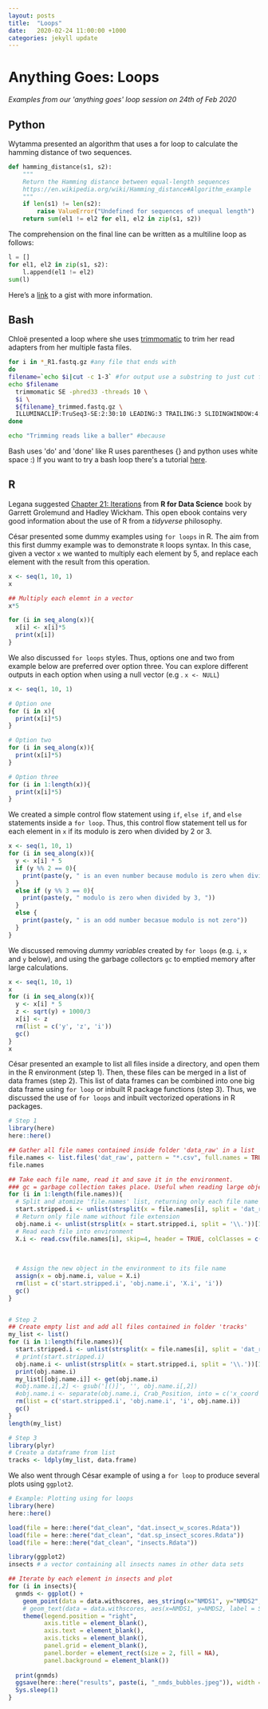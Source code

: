 ```yaml
---
layout: posts
title:  "Loops"
date:   2020-02-24 11:00:00 +1000
categories: jekyll update
---
```

# Anything Goes: Loops
*Examples from our 'anything goes' loop session on 24th of Feb 2020*

## Python 
Wytamma presented an algorithm that uses a for loop to calculate the hamming distance of two sequences.

```python
def hamming_distance(s1, s2):
    """
    Return the Hamming distance between equal-length sequences
    https://en.wikipedia.org/wiki/Hamming_distance#Algorithm_example
    """
    if len(s1) != len(s2):
        raise ValueError("Undefined for sequences of unequal length")
    return sum(el1 != el2 for el1, el2 in zip(s1, s2)) 
```

The comprehension on the final line can be written as a multiline loop as follows:

```python
l = []
for el1, el2 in zip(s1, s2):
    l.append(el1 != el2)
sum(l)
```
Here’s a [link](https://gist.github.com/Wytamma/18b76543857b328d4fa25ca377252728) to a gist with more information. 

## Bash 
Chloë presented a loop where she uses [trimmomatic](http://www.usadellab.org/cms/?page=trimmomatic) to trim her read adapters from her multiple fasta files.

```bash
for i in *_R1.fastq.gz #any file that ends with 
do
filename=`echo $i|cut -c 1-3` #for output use a substring to just cut first 3 characters
echo $filename
  trimmomatic SE -phred33 -threads 10 \ 
  $i \
  ${filename}_trimmed.fastq.gz \
  ILLUMINACLIP:TruSeq3-SE:2:30:10 LEADING:3 TRAILING:3 SLIDINGWINDOW:4:15 MINLEN:36 #settings from example TruSeq, should adapt for your specific run
done

echo "Trimming reads like a baller" #because
```

Bash uses 'do' and 'done' like R uses parentheses {} and python uses white space :)
If you want to try a bash loop there's a tutorial [here](https://linuxize.com/post/bash-for-loop/).

## R

Legana suggested [Chapter 21: Iterations](https://r4ds.had.co.nz/iteration.html) from **R for Data Science** book by Garrett Grolemund and Hadley Wickham. This open ebook contains very good information about the use of R from a *tidyverse* philosophy.


César presented some dummy examples using `for loops` in R. The aim from this first dummy example was to demonstrate `R` loops syntax. In this case, given a vector `x` we wanted to multiply each element by 5, and replace each element with the result from this operation.

```r
x <- seq(1, 10, 1)
x

## Multiply each elemnt in a vector
x*5

for (i in seq_along(x)){
  x[i] <- x[i]*5
  print(x[i])
}
```

We also discussed `for loops` styles. Thus, options one and two from example below are preferred over option three. You can explore different outputs in each option when using a null vector (e.g . `x <- NULL`)

```r
x <- seq(1, 10, 1)

# Option one
for (i in x){
  print(x[i]*5)
}

# Option two
for (i in seq_along(x)){
  print(x[i]*5)
}

# Option three
for (i in 1:length(x)){
  print(x[i]*5)
}
```

We created a simple control flow statement using `if`, `else if`, and `else` statements inside a `for loop`. Thus, this control flow statement tell us for each element in `x` if its modulo is zero when divided by 2 or 3.

```r
x <- seq(1, 10, 1)
for (i in seq_along(x)){
  y <- x[i] * 5
  if (y %% 2 == 0){
    print(paste(y, " is an even number because modulo is zero when divided by 2"))
  }
  else if (y %% 3 == 0){
    print(paste(y, " modulo is zero when divided by 3, "))
  }
  else {
    print(paste(y, " is an odd number becasue modulo is not zero"))
  }
}
```

We discussed removing *dummy variables* created by `for loops` (e.g. `i`, `x` and `y` below), and using the garbage collectors `gc` to emptied memory after large calculations.

```r
x <- seq(1, 10, 1)
x
for (i in seq_along(x)){
  y <- x[i] * 5
  z <- sqrt(y) + 1000/3
  x[i] <- z
  rm(list = c('y', 'z', 'i'))
  gc()
}
x
```

César presented an example to list all files inside a directory, and open them in the R environment (step 1). Then, these files can be merged in a list of data frames (step 2). This list of data frames can be combined into one big data frame using `for loop` or inbuilt R package functions (step 3). Thus, we discussed the use of `for loops` and inbuilt vectorized operations in R packages.

```r
# Step 1
library(here)
here::here()

## Gather all file names contained inside folder 'data_raw' in a list
file.names <- list.files('dat_raw', pattern = "*.csv", full.names = TRUE)
file.names

## Take each file name, read it and save it in the environment.
### gc = garbage collection takes place. Useful when reading large objects and returning memory to OS
for (i in 1:length(file.names)){
  # Split and atomize 'file.names' list, returning only each file name with extension at each iteration
  start.stripped.i <- unlist(strsplit(x = file.names[i], split = 'dat_raw/'))[2]
  # Return only file name without file extension
  obj.name.i <- unlist(strsplit(x = start.stripped.i, split = '\\.'))[1] # escape character before. so it's not treated as a wildcard
  # Read each file into environment
  X.i <- read.csv(file.names[i], skip=4, header = TRUE, colClasses = c("numeric","character", "numeric", 'character', 
                                                                       'numeric', 'numeric', 'numeric', 'numeric',
                                                                       "character", "character", "character", "numeric",
                                                                       "numeric", "numeric", "character"))
  # Assign the new object in the environment to its file name
  assign(x = obj.name.i, value = X.i)
  rm(list = c('start.stripped.i', 'obj.name.i', 'X.i', 'i'))
  gc()
}


# Step 2
## Create empty list and add all files contained in folder 'tracks'
my_list <- list()
for (i in 1:length(file.names)){
  start.stripped.i <- unlist(strsplit(x = file.names[i], split = 'dat_raw/'))[2]
  # print(start.stripped.i)
  obj.name.i <- unlist(strsplit(x = start.stripped.i, split = '\\.'))[1]
  print(obj.name.i)
  my_list[[obj.name.i]] <- get(obj.name.i)
  #obj.name.i[,2] <- gsub('[()]', '', obj.name.i[,2])
  #obj.name.i <- separate(obj.name.i, Crab_Position, into = c('x_coord', 'y_coord'), sep = ',')
  rm(list = c('start.stripped.i', 'obj.name.i', 'i', obj.name.i))
  gc()
}
length(my_list)

# Step 3
library(plyr)
# Create a dataframe from list
tracks <- ldply(my_list, data.frame)
``` 

We also went through César example of using a `for loop` to produce several plots using `ggplot2`.

```r
# Example: Plotting using for loops
library(here)
here::here()

load(file = here::here("dat_clean", "dat.insect_w_scores.Rdata"))
load(file = here::here("dat_clean", "dat.sp_insect_scores.Rdata"))
load(file = here::here("dat_clean", "insects.Rdata"))

library(ggplot2)
insects # a vector containing all insects names in other data sets

## Iterate by each element in insects and plot
for (i in insects){
  gnmds <- ggplot() +
    geom_point(data = data.withscores, aes_string(x="NMDS1", y="NMDS2", color = "Species", size=i)) +
    # geom_text(data = data.withscores, aes(x=NMDS1, y=NMDS2, label = Seasons), hjust =0, nudge_x = 0.05, size=2.5) +
    theme(legend.position = "right",
          axis.title = element_blank(),
          axis.text = element_blank(),
          axis.ticks = element_blank(),
          panel.grid = element_blank(),
          panel.border = element_rect(size = 2, fill = NA),
          panel.background = element_blank())
  
  print(gnmds)
  ggsave(here::here("results", paste(i, "_nmds_bubbles.jpeg")), width = 25, height = 12, units = 'cm', dpi = 300)
  Sys.sleep(1)
}
```